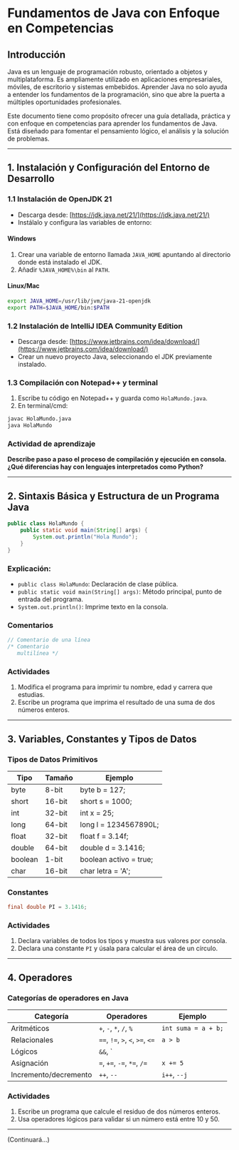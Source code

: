 
# Fundamentos de Java con Enfoque en Competencias

## Introducción

Java es un lenguaje de programación robusto, orientado a objetos y multiplataforma. Es ampliamente utilizado en aplicaciones empresariales, móviles, de escritorio y sistemas embebidos. Aprender Java no solo ayuda a entender los fundamentos de la programación, sino que abre la puerta a múltiples oportunidades profesionales.

Este documento tiene como propósito ofrecer una guía detallada, práctica y con enfoque en competencias para aprender los fundamentos de Java. Está diseñado para fomentar el pensamiento lógico, el análisis y la solución de problemas.

---

## 1. Instalación y Configuración del Entorno de Desarrollo

### 1.1 Instalación de OpenJDK 21

- Descarga desde: [https://jdk.java.net/21/](https://jdk.java.net/21/)
- Instálalo y configura las variables de entorno:

#### Windows

1. Crear una variable de entorno llamada `JAVA_HOME` apuntando al directorio donde está instalado el JDK.
2. Añadir `%JAVA_HOME%\bin` al `PATH`.

#### Linux/Mac

```bash
export JAVA_HOME=/usr/lib/jvm/java-21-openjdk
export PATH=$JAVA_HOME/bin:$PATH
```

### 1.2 Instalación de IntelliJ IDEA Community Edition

- Descarga desde: [https://www.jetbrains.com/idea/download/](https://www.jetbrains.com/idea/download/)
- Crear un nuevo proyecto Java, seleccionando el JDK previamente instalado.

### 1.3 Compilación con Notepad++ y terminal

1. Escribe tu código en Notepad++ y guarda como `HolaMundo.java`.
2. En terminal/cmd:
```bash
javac HolaMundo.java
java HolaMundo
```

### Actividad de aprendizaje

**Describe paso a paso el proceso de compilación y ejecución en consola. ¿Qué diferencias hay con lenguajes interpretados como Python?**

---

## 2. Sintaxis Básica y Estructura de un Programa Java

```java
public class HolaMundo {
    public static void main(String[] args) {
        System.out.println("Hola Mundo");
    }
}
```

### Explicación:

- `public class HolaMundo`: Declaración de clase pública.
- `public static void main(String[] args)`: Método principal, punto de entrada del programa.
- `System.out.println()`: Imprime texto en la consola.

### Comentarios

```java
// Comentario de una línea
/* Comentario
   multilínea */
```

### Actividades

1. Modifica el programa para imprimir tu nombre, edad y carrera que estudias.
2. Escribe un programa que imprima el resultado de una suma de dos números enteros.

---

## 3. Variables, Constantes y Tipos de Datos

### Tipos de Datos Primitivos

| Tipo     | Tamaño | Ejemplo     |
|----------|--------|-------------|
| byte     | 8-bit  | byte b = 127; |
| short    | 16-bit | short s = 1000; |
| int      | 32-bit | int x = 25; |
| long     | 64-bit | long l = 1234567890L; |
| float    | 32-bit | float f = 3.14f; |
| double   | 64-bit | double d = 3.1416; |
| boolean  | 1-bit  | boolean activo = true; |
| char     | 16-bit | char letra = 'A'; |

### Constantes

```java
final double PI = 3.1416;
```

### Actividades

1. Declara variables de todos los tipos y muestra sus valores por consola.
2. Declara una constante `PI` y úsala para calcular el área de un círculo.

---

## 4. Operadores

### Categorías de operadores en Java

| Categoría        | Operadores                  | Ejemplo                 |
|------------------|-----------------------------|-------------------------|
| Aritméticos       | `+`, `-`, `*`, `/`, `%`     | `int suma = a + b;`     |
| Relacionales      | `==`, `!=`, `>`, `<`, `>=`, `<=` | `a > b`             |
| Lógicos           | `&&`, `||`, `!`             | `(a > 5) && (b < 10)`   |
| Asignación        | `=`, `+=`, `-=`, `*=`, `/=` | `x += 5`                |
| Incremento/decremento | `++`, `--`               | `i++`, `--j`            |

### Actividades

1. Escribe un programa que calcule el residuo de dos números enteros.
2. Usa operadores lógicos para validar si un número está entre 10 y 50.

---

(Continuará...)
